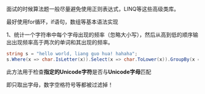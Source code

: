 面试的时候算法题一般尽量避免使用正则表达式，LINQ等这些高级类库。

最好使用for循环，if语句，数组等基本语法实现

1、统计一个字符串中每个字母出现的频率（忽略大小写），然后从高到低的顺序输出出现频率高于两次的单词和其出现的频率。

```c#
string s = "hello world, liang guo hua! hahaha";
s.Where(x => char.IsLetter(x)).Select(x => char.ToLower(x)).GroupBy(x => x).Select(x => new { x.Key, Count = x.Count() }).OrderByDescending(x => x.Count).Where(x => x.Count > 2);
```

此方法用于检查**指定的Unicode字符**是否与**Unicode字母**匹配

即只取出字母，数字空格符号等都被过滤掉！
